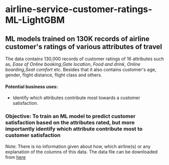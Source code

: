 # airline-service-customer-ratings-ML-LightGBM
## ML models trained on 130K records of airline customer's ratings of various attributes of travel

The data contains 130,000 records of customer ratings of 16 attributes such as, _Ease of Online booking_,_Gate location_, _Food and drink_, _Online boarding_,_Seat comfort_ etc. Besides that it also contains customer's age, gender, flight distance, flight class and others.

#### Potential business uses:
- Identify which attributes contribute most towards a customer satisfaction.

### Objective: To train an ML model to predict customer satisfaction based on the attributes rated, but more importantly identify which attribute contribute most to customer satisfaction

Note: There is no information given about how, which airline(s) or any explanation of the columns of this data. The data file can be downloaded from [here](https://www.ibm.com/communities/analytics/watson-analytics-blog/sample-data-airline-survey/)
